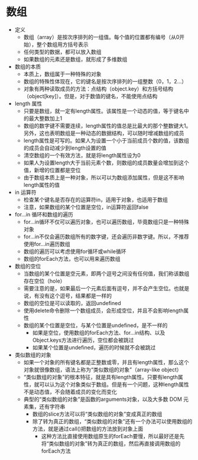 # 数组

+ 定义
  + 数组（array）是按次序排列的一组值。每个值的位置都有编号（从0开始），整个数组用方括号表示
  + 任何类型的数据，都可以放入数组
  + 如果数组的元素还是数组，就形成了多维数组
+ 数组的本质
  + 本质上，数组属于一种特殊的对象
  + 数组的特殊性体现在，它的键名是按次序排列的一组整数（0，1，2...）
  + 对象有两种读取成员的方法：点结构（object.key）和方括号结构（object[key]）。但是，对于数值的键名，不能使用点结构
+ length 属性
  + 只要是数组，就一定有length属性。该属性是一个动态的值，等于键名中的最大整数加上1
  + 数组的数字键不需要连续，length属性的值总是比最大的那个整数键大1。另外，这也表明数组是一种动态的数据结构，可以随时增减数组的成员
  + length属性是可写的。如果人为设置一个小于当前成员个数的值，该数组的成员会自动减少到length设置的值
  + 清空数组的一个有效方法，就是将length属性设为0
  + 如果人为设置length大于当前元素个数，则数组的成员数量会增加到这个值，新增的位置都是空位
  + 由于数组本质上是一种对象，所以可以为数组添加属性，但是这不影响length属性的值
+ in 运算符
  + 检查某个键名是否存在的运算符in，适用于对象，也适用于数组
  + 注意，如果数组的某个位置是空位，in运算符返回false
+ for...in 循环和数组的遍历
  + for...in循环不仅可以遍历对象，也可以遍历数组，毕竟数组只是一种特殊对象
  + for...in不仅会遍历数组所有的数字键，还会遍历非数字键。所以，不推荐使用for...in遍历数组
  + 数组的遍历可以考虑使用for循环或while循环
  + 数组的forEach方法，也可以用来遍历数组
+ 数组的空位
  + 当数组的某个位置是空元素，即两个逗号之间没有任何值，我们称该数组存在空位（hole）
  + 需要注意的是，如果最后一个元素后面有逗号，并不会产生空位。也就是说，有没有这个逗号，结果都是一样的
  + 数组的空位是可以读取的，返回undefined
  + 使用delete命令删除一个数组成员，会形成空位，并且不会影响length属性
  + 数组的某个位置是空位，与某个位置是undefined，是不一样的
    + 如果是空位，使用数组的forEach方法、for...in结构、以及Object.keys方法进行遍历，空位都会被跳过
    + 如果某个位置是undefined，遍历的时候就不会被跳过
+ 类似数组的对象
  + 如果一个对象的所有键名都是正整数或零，并且有length属性，那么这个对象就很像数组，语法上称为“类似数组的对象”（array-like object）
  + “类似数组的对象”的根本特征，就是具有length属性。只要有length属性，就可以认为这个对象类似于数组。但是有一个问题，这种length属性不是动态值，不会随着成员的变化而变化
  + 典型的“类似数组的对象”是函数的arguments对象，以及大多数 DOM 元素集，还有字符串
    + 数组的slice方法可以将“类似数组的对象”变成真正的数组
    + 除了转为真正的数组，“类似数组的对象”还有一个办法可以使用数组的方法，就是通过call()把数组的方法放到对象上面
      + 这种方法比直接使用数组原生的forEach要慢，所以最好还是先将“类似数组的对象”转为真正的数组，然后再直接调用数组的forEach方法